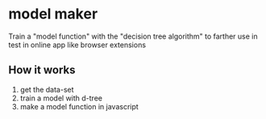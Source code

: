 # model maker
Train a "model function" with the "decision tree algorithm" to farther use in test in online app like browser extensions  

## How it works
1.  get the data-set
2.  train a model with d-tree
3.  make a model function in javascript
